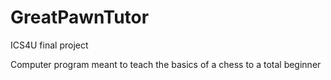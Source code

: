 # GreatPawnTutor
ICS4U final project


Computer program meant to teach the basics of a chess to a total beginner
